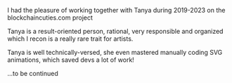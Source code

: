 I had the pleasure of working together with Tanya during 2019-2023 on the blockchaincuties.com project

Tanya is a result-oriented person, rational, very responsible and organized which I recon is a really rare trait for artists.

Tanya is well technically-versed, she even mastered manually coding SVG animations, which saved devs a lot of work!

...to be continued

